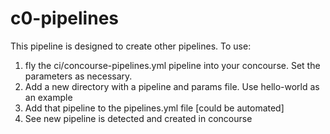 # c0-pipelines
This pipeline is designed to create other pipelines. To use:
1. fly the ci/concourse-pipelines.yml pipeline into your concourse. Set the parameters as necessary.
1. Add a new directory with a pipeline and params file. Use hello-world as an example
2. Add that pipeline to the pipelines.yml file [could be automated]
3. See new pipeline is detected and created in concourse

